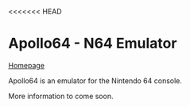 <<<<<<< HEAD
# Apollo64 - N64 Emulator

[Homepage](https://www.apollo64.com/)

Apollo64 is an emulator for the Nintendo 64 console.

More information to come soon.
